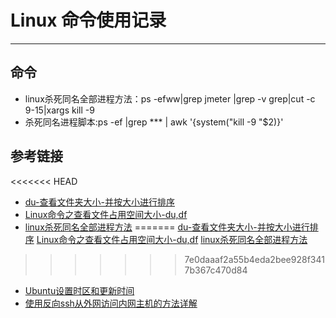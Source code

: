 # Linux 命令使用记录
***
## 命令
- linux杀死同名全部进程方法：ps -efww|grep jmeter |grep -v grep|cut -c 9-15|xargs kill -9
- 杀死同名进程脚本:ps -ef |grep *** | awk '{system("kill -9 "$2)}'

## 参考链接
<<<<<<< HEAD
- [du-查看文件夹大小-并按大小进行排序](https://blog.csdn.net/jiaobuchong/article/details/50272761)
- [Linux命令之查看文件占用空间大小-du,df](https://blog.csdn.net/wangjunjun2008/article/details/19840671)
- [linux杀死同名全部进程方法](https://blog.csdn.net/hqzxsc2006/article/details/54614589)
=======
[du-查看文件夹大小-并按大小进行排序](https://blog.csdn.net/jiaobuchong/article/details/50272761)
[Linux命令之查看文件占用空间大小-du,df](https://blog.csdn.net/wangjunjun2008/article/details/19840671)
[linux杀死同名全部进程方法](https://blog.csdn.net/hqzxsc2006/article/details/54614589)
>>>>>>> 7e0daaaf2a55b4eda2bee928f3417b367c470d84
- [Ubuntu设置时区和更新时间](https://blog.csdn.net/qq_20480611/article/details/50325653)
- [使用反向ssh从外网访问内网主机的方法详解](https://www.jb51.net/article/112524.htm)
